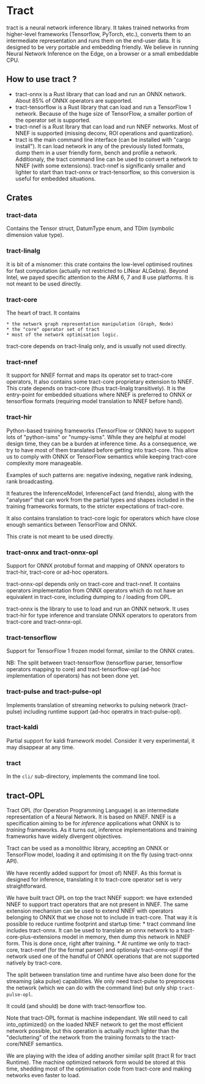 # Tract

tract is a neural network inference library. It takes trained networks from higher-level
frameworks (Tensorflow, PyTorch, etc.), converts them to an intermediate representation
and runs them on the end-user data. It is designed to be very portable and embedding
friendly. We believe in running Neural Network Inference on the Edge, on a
browser or a small embeddable CPU.

## How to use tract ?

* tract-onnx is a Rust library that can load and run an ONNX network. About 85%
    of ONNX operators are supported.
* tract-tensorflow is a Rust library that can load and run a TensorFlow 1
    network. Because of the huge size of TensorFlow, a smaller portion of the
    operator set is supported.
* tract-nnef is a Rust lbrary that can load and run NNEF networks. Most of
    NNEF is supported (missing deconv, ROI operations and quantization).
* tract is the main command line interface (can be installed with "cargo install").
    It can load network in any of the previously listed formats, dump them in a
    user friendly form, bench and profile a network.
    Additionaly, the tract command line can be used to convert a network to
    NNEF (with some extensions). tract-nnef is significanly smaller and
    lighter to start than tract-onnx or tract-tensorflow, so this conversion
    is useful for embedded situations.

## Crates

### tract-data

Contains the Tensor struct, DatumType enum, and TDim (symbolic dimension
value type).

### tract-linalg

It is bit of a misnomer: this crate contains the low-level optimised
routines for fast computation (actually not restricted to LINear ALGebra).
Beyond Intel, we payed specific attention to the ARM 6, 7 and 8 use
platforms. It is not meant to be used directly.

### tract-core

The heart of tract. It contains

    * the network graph representation manipulation (Graph, Node)
    * the "core" operator set of tract
    * most of the network optimisation logic.

tract-core depends on tract-linalg only, and is usually not used directly.

### tract-nnef

It support for NNEF format and maps its operator set to tract-core operators,
It also contains some tract-core proprietary extension to NNEF.
This crate depends on tract-core (thus tract-linalg transitively).
It is the entry-point for embedded situations where NNEF is preferred to ONNX
or tensorflow formats (requiring model translation to NNEF before hand).

### tract-hir

Python-based training frameworks (TensorFlow or ONNX) have to support lots of
"python-isms" or "numpy-isms". While they are helpful at model design time,
they can be a burden at inference time. As a consequence, we try to have most
of them translated before getting into tract-core. This allow us to comply with
ONNX or TensorFlow semantics while keeping tract-core complexity more
manageable.

Examples of such patterns are: negative indexing, negative rank indexing, rank
broadcasting.

It features the InferenceModel, InferenceFact (and friends), along with the
"analyser" that can work from the partial types and shapes included in the
training frameworks formats, to the stricter expectations of tract-core.

It also contains translation to tract-core logic for operators which have
close enough semantics between TensorFlow and ONNX.

This crate is not meant to be used directly.

### tract-onnx and tract-onnx-opl

Support for ONNX protobuf format and mapping of ONNX operators to tract-hir,
tract-core or ad-hoc operators.

tract-onnx-opl depends only on tract-core and tract-nnef. It contains
operators implementation from ONNX operators which do not have an equivalent
in tract-core, including dumping to / loading from OPL.

tract-onnx is the library to use to load and run an ONNX network. It uses
tract-hir for type inference and translate ONNX operators to operators from
tract-core and tract-onnx-opl.

### tract-tensorflow

Support for TensorFlow 1 frozen model format, similar to the ONNX crates.

NB: The split between tract-tensorflow (tensorflow parser, tensorflow operators
mapping to core) and tract-tensorflow-opl (ad-hoc implementation of operators)
has not been done yet.

### tract-pulse and tract-pulse-opl

Implements translation of streaming networks to pulsing network (tract-pulse)
including runtime support (ad-hoc operatrs in tract-pulse-opl).

### tract-kaldi

Partial support for kaldi framework model. Consider it very experimental, it
may disappear at any time.

### tract

In the `cli/` sub-directory, implements the command line tool.

## tract-OPL

Tract OPL (for Operation Programming Language) is an intermediate
representation of a Neural Network. It is based on NNEF. NNEF is a
specification aiming to be for *inference* applications what ONNX is
to *training* frameworks. As it turns out, inference implementations and
training frameworks have widely divergent objectives.

Tract can be used as a monolithic library, accepting an ONNX or
TensorFlow model, loading it and optimising it on the fly (using
tract-onnx API).

We have recently added support for (most of) NNEF. As this format is
designed for inference, translating it to tract-core operator set is
very straightforward.

We have built tract OPL on top the tract NNEF support: we have extended
NNEF to support tract operators that are not present in NNEF. The same
extension mechanism can be used to extend NNEF with operators belonging
to ONNX that we chose not to include in tract-core. That way it is
possible to reduce runtime footprint and startup time:
    * tract command line includes tract-onnx. It can be used to translate
an onnx network to a tract-core-plus-extensions model in memory, then dump
this network in NNEF form. This is done once, right after training.
    * At runtime we only to tract-core, tract-nnef (for the
format parser) and optionaly tract-onnx-opl if the network used one of the
handful of ONNX operations that are not supported natively by tract-core.

The split between translation time and runtime have also been done for the
streaming (aka pulse) capabilities. We only need tract-pulse to preprocess
the network (which we can do with the command line) but only ship
`tract-pulse-opl`.

It could (and should) be done with tract-tensorflow too.

Note that tract-OPL format is machine independant. We still need to call
into_optimized() on the loaded NNEF network to get the most efficient network
possible, but this operation is actually much lighter than the "decluttering"
of the network from the training formats to the tract-core/NNEF semantics.

We are playing with the idea of adding another similar split (tract R for
tract Runtime). The machine optimized network form would be stored at this
time, shedding most of the optimisation code from tract-core and making
networks even faster to load.
